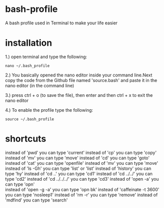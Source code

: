 # bash-profile
A bash profile used in Terminal to make your life easier

# installation

1.) open terminal and type the following: 

<code>nano ~/.bash_profile</code>

2.) You basically opened the nano editor inside your command line.Next copy the code from the Github file named 'source.bash' and paste it in the nano editor (in the command line) 

3.) press ctrl + o (to save the file), then enter and then ctrl + x to exit the nano editor 

4.) To enable the profile type the following: 

<code>source ~/.bash_profile</code>

# shortcuts

instead of 'pwd' you can type 'current' 
instead of 'cp' you can type 'copy' 
instead of 'mv' you can type 'move' 
instead of 'cd' you can type 'goto' 
instead of 'cat' you can type 'openfile' 
instead of 'mv' you can type 'move' 
instead of 'ls -Gh' you can type 'list' or 'list' 
instead of 'history' you can type 'hy' 
instead of 'cd ..' you can type 'cd1' 
instead of 'cd ../../' you can type 'cd2' 
instead of 'cd ../../../' you can type 'cd3' 
instead of 'open -a' you can type 'opn'  
instead of 'open -g -a' you can type 'opn bk' 
instead of 'caffeinate -t 3600' you can type 'nosleep1' 
instead of 'rm -r' you can type 'remove' 
instead of 'mdfind' you can type 'search' 
